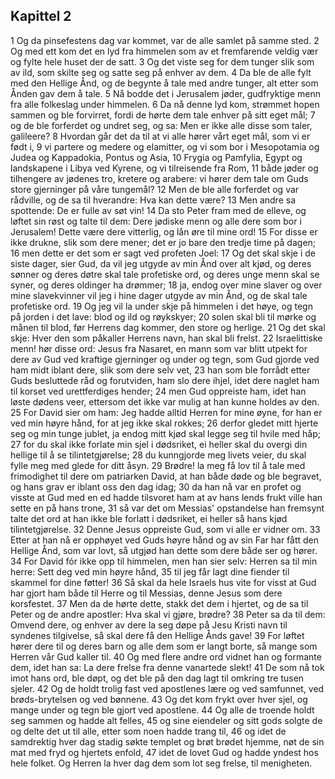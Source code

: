 ## Kapittel 2

1 Og da pinsefestens dag var kommet, var de alle samlet på samme sted.
2 Og med ett kom det en lyd fra himmelen som av et fremfarende veldig vær og fylte hele huset der de satt.
3 Og det viste seg for dem tunger slik som av ild, som skilte seg og satte seg på enhver av dem.
4 Da ble de alle fylt med den Hellige Ånd, og de begynte å tale med andre tunger, alt etter som Ånden gav dem å tale.
5 Nå bodde det i Jerusalem jøder, gudfryktige menn fra alle folkeslag under himmelen.
6 Da nå denne lyd kom, strømmet hopen sammen og ble forvirret, fordi de hørte dem tale enhver på sitt eget mål;
7 og de ble forferdet og undret seg, og sa: Men er ikke alle disse som taler, galileere?
8 Hvordan går det da til at vi alle hører vårt eget mål, som vi er født i,
9 vi partere og medere og elamitter, og vi som bor i Mesopotamia og Judea og Kappadokia, Pontus og Asia,
10 Frygia og Pamfylia, Egypt og landskapene i Libya ved Kyrene, og vi tilreisende fra Rom,
11 både jøder og tilhengere av jødenes tro, kretere og arabere: vi hører dem tale om Guds store gjerninger på våre tungemål?
12 Men de ble alle forferdet og var rådville, og de sa til hverandre: Hva kan dette være?
13 Men andre sa spottende: De er fulle av søt vin!
14 Da sto Peter fram med de elleve, og løftet sin røst og talte til dem: Dere jødiske menn og alle dere som bor i Jerusalem! Dette være dere vitterlig, og lån øre til mine ord!
15 For disse er ikke drukne, slik som dere mener; det er jo bare den tredje time på dagen;
16 men dette er det som er sagt ved profeten Joel:
17 Og det skal skje i de siste dager, sier Gud, da vil jeg utgyde av min Ånd over alt kjød, og deres sønner og deres døtre skal tale profetiske ord, og deres unge menn skal se syner, og deres oldinger ha drømmer;
18 ja, endog over mine slaver og over mine slavekvinner vil jeg i hine dager utgyde av min Ånd, og de skal tale profetiske ord.
19 Og jeg vil la under skje på himmelen i det høye, og tegn på jorden i det lave: blod og ild og røykskyer;
20 solen skal bli til mørke og månen til blod, før Herrens dag kommer, den store og herlige.
21 Og det skal skje: Hver den som påkaller Herrens navn, han skal bli frelst.
22 Israelittiske menn! hør disse ord: Jesus fra Nasaret, en mann som var blitt utpekt for dere av Gud ved kraftige gjerninger og under og tegn, som Gud gjorde ved ham midt iblant dere, slik som dere selv vet,
23 han som ble forrådt etter Guds besluttede råd og forutviden, ham slo dere ihjel, idet dere naglet ham til korset ved urettferdiges hender;
24 men Gud oppreiste ham, idet han løste dødens veer, ettersom det ikke var mulig at han kunne holdes av den.
25 For David sier om ham: Jeg hadde alltid Herren for mine øyne, for han er ved min høyre hånd, for at jeg ikke skal rokkes;
26 derfor gledet mitt hjerte seg og min tunge jublet, ja endog mitt kjød skal legge seg til hvile med håp;
27 for du skal ikke forlate min sjel i dødsriket, ei heller skal du overgi din hellige til å se tilintetgjørelse;
28 du kunngjorde meg livets veier, du skal fylle meg med glede for ditt åsyn.
29 Brødre! la meg få lov til å tale med frimodighet til dere om patriarken David, at han både døde og ble begravet, og hans grav er iblant oss den dag idag;
30 da han nå var en profet og visste at Gud med en ed hadde tilsvoret ham at av hans lends frukt ville han sette en på hans trone,
31 så var det om Messias' opstandelse han fremsynt talte det ord at han ikke ble forlatt i dødsriket, ei heller så hans kjød tilintetgjørelse.
32 Denne Jesus oppreiste Gud, som vi alle er vidner om.
33 Etter at han nå er opphøyet ved Guds høyre hånd og av sin Far har fått den Hellige Ånd, som var lovt, så utgjød han dette som dere både ser og hører.
34 For David fór ikke opp til himmelen, men han sier selv: Herren sa til min herre: Sett deg ved min høyre hånd,
35 til jeg får lagt dine fiender til skammel for dine føtter!
36 Så skal da hele Israels hus vite for visst at Gud har gjort ham både til Herre og til Messias, denne Jesus som dere korsfestet.
37 Men da de hørte dette, stakk det dem i hjertet, og de sa til Peter og de andre apostler: Hva skal vi gjøre, brødre?
38 Peter sa da til dem: Omvend dere, og enhver av dere la seg døpe på Jesu Kristi navn til syndenes tilgivelse, så skal dere få den Hellige Ånds gave!
39 For løftet hører dere til og deres barn og alle dem som er langt borte, så mange som Herren vår Gud kaller til.
40 Og med flere andre ord vidnet han og formante dem, idet han sa: La dere frelse fra denne vanartede slekt!
41 De som nå tok imot hans ord, ble døpt, og det ble på den dag lagt til omkring tre tusen sjeler.
42 Og de holdt trolig fast ved apostlenes lære og ved samfunnet, ved brøds-brytelsen og ved bønnene.
43 Og det kom frykt over hver sjel, og mange under og tegn ble gjort ved apostlene.
44 Og alle de troende holdt seg sammen og hadde alt felles,
45 og sine eiendeler og sitt gods solgte de og delte det ut til alle, etter som noen hadde trang til,
46 og idet de samdrektig hver dag stadig søkte templet og brøt brødet hjemme, nøt de sin mat med fryd og hjertets enfold,
47 idet de lovet Gud og hadde yndest hos hele folket. Og Herren la hver dag dem som lot seg frelse, til menigheten.
